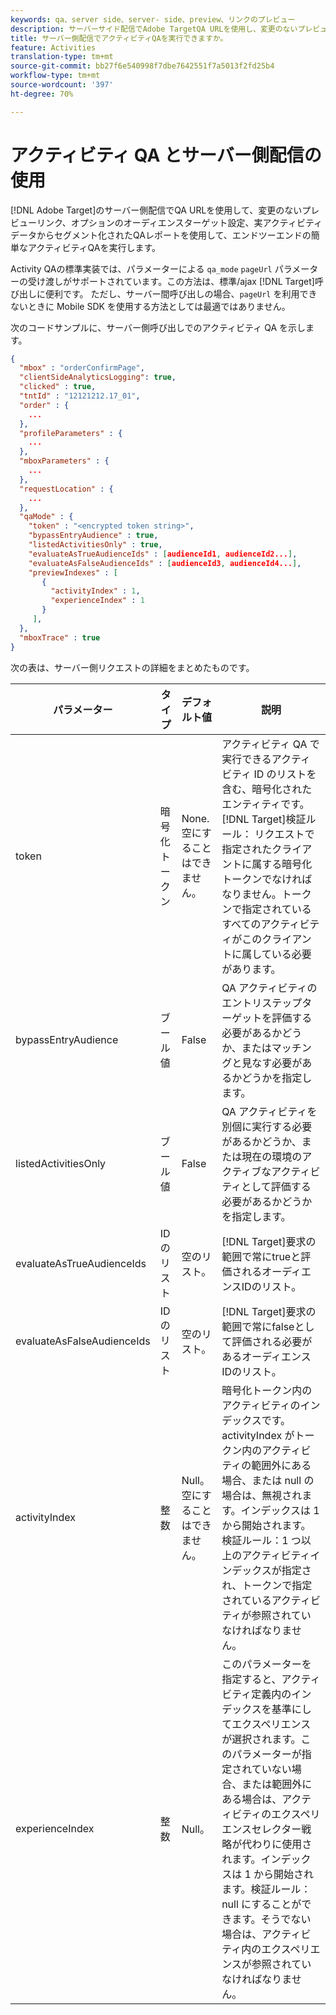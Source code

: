 ```yaml
---
keywords: qa、server side、server- side、preview、リンクのプレビュー
description: サーバーサイド配信でAdobe TargetQA URLを使用し、変更のないプレビューリンク、オプションのオーディエンスターゲット設定、ライブアクティビティデータからセグメント化されたQAレポートを使用して、エンドツーエンドの簡単なアクティビティQAを実行する方法を説明します。
title: サーバー側配信でアクティビティQAを実行できますか。
feature: Activities
translation-type: tm+mt
source-git-commit: bb27f6e540998f7dbe7642551f7a5013f2fd25b4
workflow-type: tm+mt
source-wordcount: '397'
ht-degree: 70%

---
```



# アクティビティ QA とサーバー側配信の使用

[!DNL Adobe Target]のサーバー側配信でQA URLを使用して、変更のないプレビューリンク、オプションのオーディエンスターゲット設定、実アクティビティデータからセグメント化されたQAレポートを使用して、エンドツーエンドの簡単なアクティビティQAを実行します。

Activity QAの標準実装では、パラメーターによる `qa_mode` `pageUrl` パラメーターの受け渡しがサポートされています。この方法は、標準/ajax [!DNL Target]呼び出しに便利です。 ただし、サーバー間呼び出しの場合、`pageUrl` を利用できないときに Mobile SDK を使用する方法としては最適ではありません。

次のコードサンプルに、サーバー側呼び出しでのアクティビティ QA を示します。

```json
{
  "mbox" : "orderConfirmPage",
  "clientSideAnalyticsLogging": true,
  "clicked" : true,
  "tntId" : "12121212.17_01",
  "order" : {
    ...
  },
  "profileParameters" : {
    ...
  },
  "mboxParameters" : {
    ...
  },
  "requestLocation" : {
    ...
  },
  "qaMode" : {
    "token" : "<encrypted token string>",
    "bypassEntryAudience" : true,
    "listedActivitiesOnly" : true,
    "evaluateAsTrueAudienceIds" : [audienceId1, audienceId2...],
    "evaluateAsFalseAudienceIds" : [audienceId3, audienceId4...],
    "previewIndexes" : [
       {
         "activityIndex" : 1,
         "experienceIndex" : 1
       }
     ],
  },
  "mboxTrace" : true
}
```

次の表は、サーバー側リクエストの詳細をまとめたものです。

| パラメーター | タイプ | デフォルト値 | 説明 |
|--- |--- |--- |--- |
| token | 暗号化トークン | None.<br>空にすることはできません。 | アクティビティ QA で実行できるアクティビティ ID のリストを含む、暗号化されたエンティティです。<br>[!DNL Target]検証ルール： リクエストで指定されたクライアントに属する暗号化トークンでなければなりません。トークンで指定されているすべてのアクティビティがこのクライアントに属している必要があります。 |
| bypassEntryAudience | ブール値 | False | QA アクティビティのエントリステップターゲットを評価する必要があるかどうか、またはマッチングと見なす必要があるかどうかを指定します。 |
| listedActivitiesOnly | ブール値 | False | QA アクティビティを別個に実行する必要があるかどうか、または現在の環境のアクティブなアクティビティとして評価する必要があるかどうかを指定します。 |
| evaluateAsTrueAudienceIds | ID のリスト | 空のリスト。 | [!DNL Target]要求の範囲で常にtrueと評価されるオーディエンスIDのリスト。 |
| evaluateAsFalseAudienceIds | ID のリスト | 空のリスト。 | [!DNL Target]要求の範囲で常にfalseとして評価される必要があるオーディエンスIDのリスト。 |
| activityIndex | 整数 | Null。<br>空にすることはできません。 | 暗号化トークン内のアクティビティのインデックスです。activityIndex がトークン内のアクティビティの範囲外にある場合、または null の場合は、無視されます。インデックスは 1 から開始されます。<br>検証ルール：1 つ以上のアクティビティインデックスが指定され、トークンで指定されているアクティビティが参照されていなければなりません。 |
| experienceIndex | 整数 | Null。 | このパラメーターを指定すると、アクティビティ定義内のインデックスを基準にしてエクスペリエンスが選択されます。このパラメーターが指定されていない場合、または範囲外にある場合は、アクティビティのエクスペリエンスセレクター戦略が代わりに使用されます。インデックスは 1 から開始されます。検証ルール：null にすることができます。そうでない場合は、アクティビティ内のエクスペリエンスが参照されていなければなりません。 |
